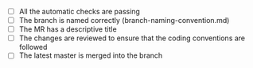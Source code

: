 - [ ] All the automatic checks are passing
- [ ] The branch is named correctly (branch-naming-convention.md)
- [ ] The MR has a descriptive title
- [ ] The changes are reviewed to ensure that the coding conventions are followed
- [ ] The latest master is merged into the branch